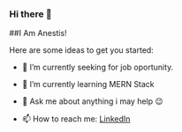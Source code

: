 ### Hi there 👋


##I Am Anestis!
<!--
**ArxLancifer/ArxLancifer** is a ✨ _special_ ✨ repository because its `README.md` (this file) appears on your GitHub profile.
-->
Here are some ideas to get you started:

- 🔭 I’m currently seeking for job oportunity.
- 🌱 I’m currently learning MERN Stack

- 💬 Ask me about anything i may help 😉
- 📫 How to reach me: [LinkedIn](https://www.linkedin.com/in/anestis-christoforidis/)
<!-- - 😄 Pronouns: ...
<- 👯 I’m looking to collaborate on ...>
<- 🤔 I’m looking for help with ...>
 - ⚡ Fun fact: ... -->

